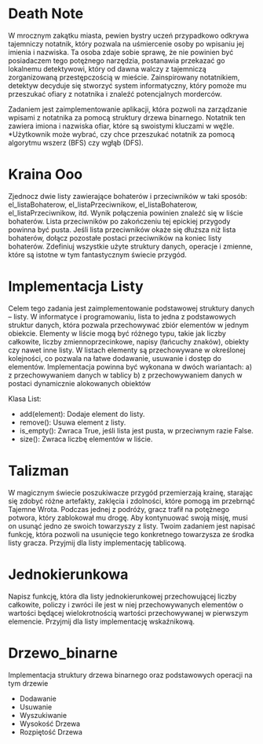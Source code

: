 # Death Note
W mrocznym zakątku miasta, pewien bystry uczeń przypadkowo odkrywa tajemniczy notatnik, który pozwala na uśmiercenie osoby po wpisaniu jej imienia i nazwiska. 
Ta osoba zdaje sobie sprawę, że nie powinien być posiadaczem tego potężnego narzędzia, postanawia przekazać go lokalnemu detektywowi, który od dawna walczy z tajemniczą zorganizowaną przestępczością w mieście. 
Zainspirowany notatnikiem, detektyw decyduje się stworzyć system informatyczny, który pomoże mu przeszukać ofiary z notatnika i znaleźć potencjalnych morderców.

Zadaniem jest zaimplementowanie aplikacji, która pozwoli na zarządzanie wpisami z notatnika za pomocą struktury drzewa binarnego. 
Notatnik ten zawiera imiona i nazwiska ofiar, które są swoistymi kluczami w węźle. 
*Użytkownik może wybrać, czy chce przeszukać notatnik za pomocą algorytmu wszerz (BFS) czy wgłąb (DFS).

# Kraina Ooo
Zjednocz dwie listy zawierające bohaterów i przeciwników w taki sposób: el_listaBohaterow, el_listaPrzeciwnikow, el_listaBohaterow, el_listaPrzeciwnikow, itd. Wynik połączenia powinien znaleźć się w liście bohaterów. 
Lista przeciwników po zakończeniu tej epickiej przygody powinna być pusta. Jeśli lista przeciwników okaże się dłuższa niż lista bohaterów, dołącz pozostałe postaci przeciwników na koniec listy bohaterów. 
Zdefiniuj wszystkie użyte struktury danych, operacje i zmienne, które są istotne w tym fantastycznym świecie przygód.

# Implementacja Listy
Celem tego zadania jest zaimplementowanie podstawowej struktury danych – listy. W informatyce i programowaniu, lista to jedna z podstawowych struktur danych, która pozwala przechowywać zbiór elementów w jednym obiekcie.
Elementy w liście mogą być różnego typu, takie jak liczby całkowite, liczby zmiennoprzecinkowe, napisy (łańcuchy znaków), obiekty czy nawet inne listy. W listach elementy są przechowywane w określonej kolejności, co pozwala na łatwe dodawanie, usuwanie i dostęp do elementów. 
Implementacja powinna być wykonana w dwóch wariantach: a) z przechowywaniem danych w tablicy b) z przechowywaniem danych w postaci dynamicznie alokowanych obiektów

Klasa List:
- add(element): Dodaje element do listy.
- remove(): Usuwa element z listy.
- is_empty(): Zwraca True, jeśli lista jest pusta, w przeciwnym razie False.
- size(): Zwraca liczbę elementów w liście.

# Talizman
W magicznym świecie poszukiwacze przygód przemierzają krainę, starając się zdobyć różne artefakty, zaklęcia i zdolności, które pomogą im przebrnąć Tajemne Wrota. Podczas jednej z podróży, gracz trafił na potężnego potwora, który zablokował mu drogę. 
Aby kontynuować swoją misję, musi on usunąć jedno ze swoich towarzyszy z listy. Twoim zadaniem jest napisać funkcję, która pozwoli na usunięcie tego konkretnego towarzysza ze środka listy gracza. Przyjmij dla listy implementację tablicową.

# Jednokierunkowa
Napisz funkcję, która dla listy jednokierunkowej przechowującej liczby całkowite, policzy i zwróci ile jest w niej przechowywanych elementów o wartości będącej wielokrotnością wartości przechowywanej w pierwszym elemencie. Przyjmij dla listy implementację wskaźnikową.

# Drzewo_binarne
Implementacja struktury drzewa binarnego oraz podstawowych operacji na tym drzewie
- Dodawanie
- Usuwanie
- Wyszukiwanie
- Wysokość Drzewa 
- Rozpiętość Drzewa

